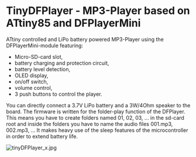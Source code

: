 # TinyDFPlayer - MP3-Player based on ATtiny85 and DFPlayerMini
ATtiny controlled and LiPo battery powered MP3-Player using the DFPlayerMini-module featuring:
- Micro-SD-card slot,
- battery charging and protection circuit,
- battery level detection,
- OLED display,
- on/off switch,
- volume control,
- 3 push buttons to control the player.

You can directly connect a 3.7V LiPo battery and a 3W/4Ohm speaker to the board.
The firmware is written for the folder-play function of the DFPlayer. This means you have to create folders named 01, 02, 03, ... in the sd-card root and inside the folders you have to name the audio files 001.mp3, 002.mp3, ...
It makes heavy use of the sleep features of the microcontroller in order to extend battery life.

![tinyDFPlayer_x.jpg](https://image.easyeda.com/pullimage/HSA2ykJ3fXkw0Tz040Td4EvquSE8kogK7a93GliZ.jpeg)
